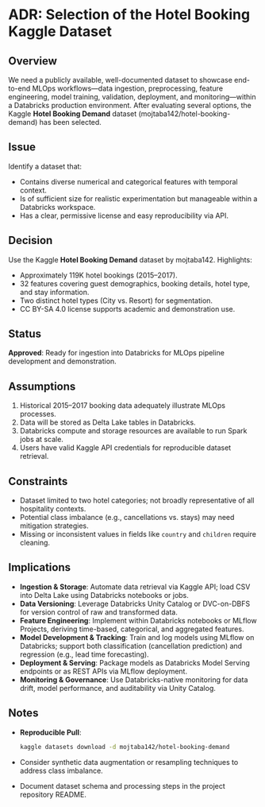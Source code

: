 # ADR: Selection of the Hotel Booking Kaggle Dataset

## Overview

We need a publicly available, well-documented dataset to showcase end-to-end MLOps workflows—data ingestion, preprocessing, feature engineering, model training, validation, deployment, and monitoring—within a Databricks production environment. After evaluating several options, the Kaggle **Hotel Booking Demand** dataset (mojtaba142/hotel-booking-demand) has been selected.

## Issue

Identify a dataset that:

* Contains diverse numerical and categorical features with temporal context.
* Is of sufficient size for realistic experimentation but manageable within a Databricks workspace.
* Has a clear, permissive license and easy reproducibility via API.

## Decision

Use the Kaggle **Hotel Booking Demand** dataset by mojtaba142. Highlights:

* Approximately 119K hotel bookings (2015–2017).
* 32 features covering guest demographics, booking details, hotel type, and stay information.
* Two distinct hotel types (City vs. Resort) for segmentation.
* CC BY-SA 4.0 license supports academic and demonstration use.

## Status

**Approved**: Ready for ingestion into Databricks for MLOps pipeline development and demonstration.

## Assumptions

1. Historical 2015–2017 booking data adequately illustrate MLOps processes.
2. Data will be stored as Delta Lake tables in Databricks.
3. Databricks compute and storage resources are available to run Spark jobs at scale.
4. Users have valid Kaggle API credentials for reproducible dataset retrieval.

## Constraints

* Dataset limited to two hotel categories; not broadly representative of all hospitality contexts.
* Potential class imbalance (e.g., cancellations vs. stays) may need mitigation strategies.
* Missing or inconsistent values in fields like `country` and `children` require cleaning.

## Implications

* **Ingestion & Storage**: Automate data retrieval via Kaggle API; load CSV into Delta Lake using Databricks notebooks or jobs.
* **Data Versioning**: Leverage Databricks Unity Catalog or DVC-on-DBFS for version control of raw and transformed data.
* **Feature Engineering**: Implement within Databricks notebooks or MLflow Projects, deriving time-based, categorical, and aggregated features.
* **Model Development & Tracking**: Train and log models using MLflow on Databricks; support both classification (cancellation prediction) and regression (e.g., lead time forecasting).
* **Deployment & Serving**: Package models as Databricks Model Serving endpoints or as REST APIs via MLflow deployment.
* **Monitoring & Governance**: Use Databricks-native monitoring for data drift, model performance, and auditability via Unity Catalog.

## Notes

* **Reproducible Pull**:

  ```bash
  kaggle datasets download -d mojtaba142/hotel-booking-demand
  ```
* Consider synthetic data augmentation or resampling techniques to address class imbalance.
* Document dataset schema and processing steps in the project repository README.
